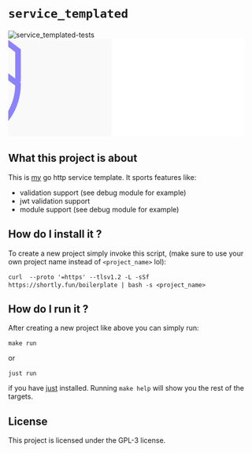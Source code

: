 # ```service_templated```

![service_templated-tests](https://github.com/4thel00z/service_templated/workflows/Test/badge.svg)
![service_templated-logo](https://github.com/4thel00z/service_templated/raw/assets/logo.svg)

## What this project is about

This is [my](https://github.com/4thel00z) go http service template.
It sports features like:

- validation support (see debug module for example)
- jwt validation support
- module support (see debug module for example)


## How do I install it ?

To create a new project simply invoke this script, (make sure to use your own project name instead of `<project_name>` lol):

```
curl  --proto '=https' --tlsv1.2 -L -sSf https://shortly.fun/boilerplate | bash -s <project_name>
```

## How do I run it ?

After creating a new project like above you can simply run:

```
make run
```

or

```
just run
```

if you have [just](https://github.com/casey/just) installed.
Running `make help` will show you the rest of the targets.

## License

This project is licensed under the GPL-3 license.
